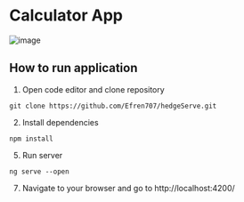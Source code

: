# Calculator App

![image](https://user-images.githubusercontent.com/53492872/169895809-ebbb4d57-7025-4a60-b3e1-5e39aa28a4a4.png)

## How to run application

1. Open code editor and clone repository
 ```
 git clone https://github.com/Efren707/hedgeServe.git
 ```
2. Install dependencies
```
npm install
```

5. Run server
```
ng serve --open
```

7. Navigate to your browser and go to http://localhost:4200/
